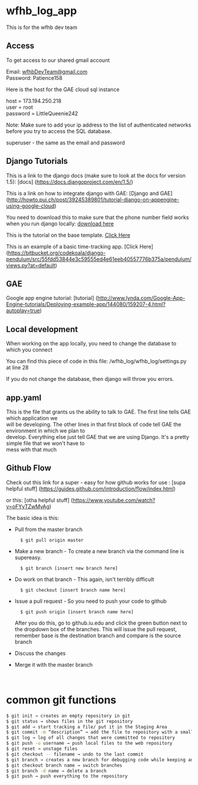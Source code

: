 wfhb_log_app
============

This is for the wfhb dev team


## Access 

To get access to our shared gmail account 

Email: wfhbDevTeam@gmail.com<br>
Password: Patience158

Here is the host for the GAE cloud sql instance

host = 173.194.250.218<br>
user = root<br>
password = LittleQueenie242

Note: Make sure to add your ip address to the list of authenticated networks before you try to access the SQL database.

superuser - the same as the email and password

## Django Tutorials

This is a link to the django docs (make sure to look at the docs for version 1.5): [docs] (https://docs.djangoproject.com/en/1.5/)

This is a link on how to integrate django with GAE: [Django and GAE] (http://howto.pui.ch/post/39245389801/tutorial-django-on-appengine-using-google-cloud)

You need to download this to make sure that the phone number field works when you run django locally: [download here](https://github.com/stefanfoulis/django-phonenumber-field)

This is the tutorial on the base template. [Click Here](http://effectivedjango.com/tutorial/static.html)

This is an example of a basic time-tracking app. [Click Here] (https://bitbucket.org/codekoala/django-pendulum/src/55fdd53844e3c59555ed4e61eeb40557776b375a/pendulum/views.py?at=default)


## GAE

Google app engine tutorial: [tutorial] (http://www.lynda.com/Google-App-Engine-tutorials/Deploying-example-app/144080/159207-4.html?autoplay=true)

## Local development

When working on the app locally, you need to change the database to which you connect

You can find this piece of code in this file: /wfhb_log/wfhb_log/settings.py at line 28

If you do not change the database, then django will throw you errors.

## app.yaml

This is the file that grants us the ability to talk to GAE. The first line tells GAE which application we<br>
will be developing. The other lines in that first block of code tell GAE the environment in which we plan to<br>
develop. Everything else just tell GAE that we are using Django. It's a pretty simple file that we won't have to <br>
mess with that much

## Github Flow

Check out this link for a super - easy for how github works for use : [supa helpful stuff] (https://guides.github.com/introduction/flow/index.html)

or this: [otha helpful stuff] (https://www.youtube.com/watch?v=oFYyTZwMyAg)

The basic idea is this:<br>
* Pull from the master branch 


        $ git pull origin master


* Make a new branch - To create a new branch via the command line is supereasy.


        $ git branch [insert new branch here]


* Do work on that branch - This again, isn't terribly difficult


        $ git checkout [insert branch name here]


* Issue a pull request - So you need to push your code to github


        $ git push origin [insert branch name here]


    After you do this, go to github.iu.edu and click the green button next to the dropdown box of the branches. This will issue the pull request, remember base is the destination branch and compare is the source branch


* Discuss the changes
 
* Merge it with the master branch
<br/>

# common git functions
```bash
$ git init → creates an empty repository in git
$ git status → shows files in the git repository
$ git add → start tracking a file/ put it in the Staging Area
$ git commit -m “description” → add the file to repository with a small message detailing changes
$ git log → log of all changes that were committed to repository
$ git push -u username → push local files to the web repository
$ git reset → unstage files
$ git checkout -- filename → undo to the last commit
$ git branch → creates a new branch for debugging code while keeping an original in tact
$ git checkout branch name → switch branches
$ git branch -d name → delete a branch
$ git push → push everything to the repository
```
